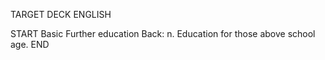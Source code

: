 TARGET DECK
ENGLISH

START
Basic
Further education
Back: n. Education for those above school age.
END
